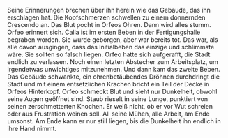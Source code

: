 Seine Erinnerungen brechen über ihn herein wie das Gebäude, das ihn erschlagen hat. Die Kopfschmerzen schwellen zu einem donnernden Crescendo an. Das Blut pocht in Orfeos Ohren. Dann wird alles stumm. Orfeo erinnert sich. Calla ist im ersten Beben in der Fertigungshalle begraben worden. Sie wurde geborgen, aber war bereits tot. Das war, als alle davon ausgingen, dass das Initialbeben das einzige und schlimmste wäre. Sie sollten so falsch liegen. Orfeo hatte sich aufgerafft, die Stadt endlich zu verlassen. Noch einen letzten Abstecher zum Arbeitsplatz, um irgendetwas unwichtiges mitzunehmen. Und dann kam das zweite Beben. Das Gebäude schwankte, ein ohrenbetäubendes Dröhnen durchdringt die Stadt und mit einem entsetzlichen Krachen bricht ein Teil der Decke in Orfeos Hinterkopf. Orfeo schmeckt Blut und sieht nur Dunkelheit, obwohl seine Augen geöffnet sind. Staub rieselt in seine Lunge, punktiert von seinen zerschmetterten Knochen. Er weiß nicht, ob er vor Wut schreien oder aus Frustration weinen soll. All seine Mühen, alle Arbeit, am Ende umsonst. Am Ende kann er nur still liegen, bis die Dunkelheit ihn endlich in ihre Hand nimmt.